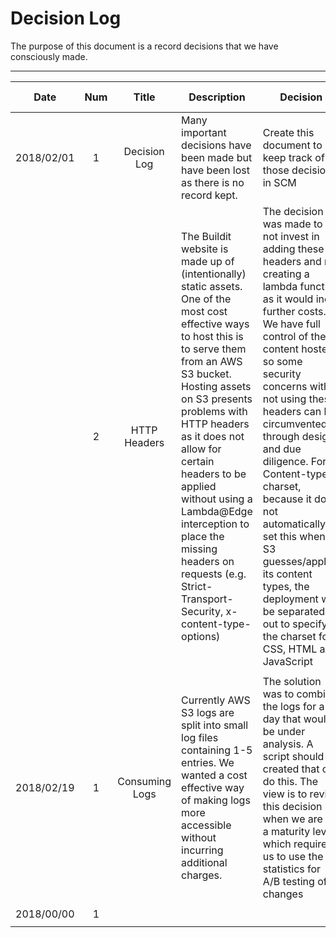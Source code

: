 # Decision Log

The purpose of this document is a record decisions that we have consciously made.

---


|   Date          |  Num   |  Title      | Description | Decision | Related Parties |
| :-------------: | :----: | :---------: | ----------- | -------- | --------------- |
| 2018/02/01 |   1    | Decision Log     | Many important decisions have been made but have been lost as there is no record kept.  |    Create this document to keep track of those decisions in SCM | Brodie McIntyre, James Nash  |
|            |   2    | HTTP Headers     | The Buildit website is made up of (intentionally) static assets.  One of the most cost effective ways to host this is to serve them from an AWS S3 bucket.  Hosting assets on S3 presents problems with HTTP headers as it does not allow for certain headers to be applied without using a Lambda@Edge interception to place the missing headers on requests (e.g. Strict-Transport-Security, x-content-type-options) | The decision was made to not invest in adding these headers and not creating a lambda function as it would incur further costs.  We have full control of the content hosted, so some security concerns with not using these headers can be circumvented through design and due diligence.  For Content-type charset, because it does not automatically set this when S3 guesses/applies its content types, the deployment will be separated out to specify the charset for CSS, HTML and JavaScript |  Brodie McIntyre, James Nash |
|  |
| 2018/02/19 |   1    |  Consuming Logs  | Currently AWS S3 logs are split into small log files containing 1-5 entries. We wanted a cost effective way of making logs more accessible without incurring additional charges. | The solution was to combine the logs for a day that would be under analysis.  A script should be created that can do this.  The view is to revisit this decision when we are at a maturity level, which requires us to use the statistics for A/B testing of changes | Team |
|  |
| 2018/00/00 |   1    |        |       |       |
|       |       |       |       |       |